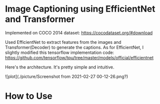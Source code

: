 # Image Captioning using EfficientNet and Transformer
Implemented on COCO 2014 dataset: https://cocodataset.org/#download

Used EfficientNet to extract features from the images and Transformer(Decoder) to generate the captions.
As for EfficientNet, I slightly modified this tensorflow implementation code: https://github.com/tensorflow/tpu/tree/master/models/official/efficientnet


Here's the architecture. It's pretty simple and intuitive.

![plot](./picture/Screenshot from 2021-02-27 00-12-26.png?)














# How to Use

